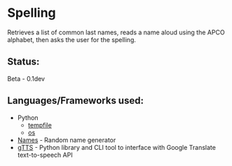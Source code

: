 # Spelling
Retrieves a list of common last names, reads a name aloud using the APCO alphabet, then asks the user for the spelling.

## Status:
Beta - 0.1dev

## Languages/Frameworks used:
* Python
  * [tempfile](https://docs.python.org/3/library/tempfile.html)
  * [os](https://docs.python.org/3/library/os.html)
* [Names](https://pypi.org/project/names/) - Random name generator
* [gTTS](https://pypi.org/project/gTTS/) - Python library and CLI tool to interface with Google Translate text-to-speech API
